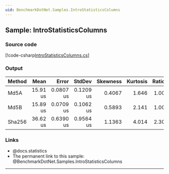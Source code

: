 ```yaml
---
uid: BenchmarkDotNet.Samples.IntroStatisticsColumns
---
```


## Sample: IntroStatisticsColumns


### Source code

[!code-csharp[IntroStatisticsColumns.cs](../../../samples/BenchmarkDotNet.Samples/IntroStatisticsColumns.cs)]

### Output

| Method |     Mean |     Error |    StdDev | Skewness | Kurtosis | Ratio | RatioSD |
|------- |---------:|----------:|----------:|---------:|---------:|------:|--------:|
|   Md5A | 15.91 us | 0.0807 us | 0.1209 us |   0.4067 |    1.646 |  1.00 |    0.00 |
|   Md5B | 15.89 us | 0.0709 us | 0.1062 us |   0.5893 |    2.141 |  1.00 |    0.01 |
| Sha256 | 36.62 us | 0.6390 us | 0.9564 us |   1.1363 |    4.014 |  2.30 |    0.06 |


### Links

* @docs.statistics
* The permanent link to this sample: @BenchmarkDotNet.Samples.IntroStatisticsColumns

---